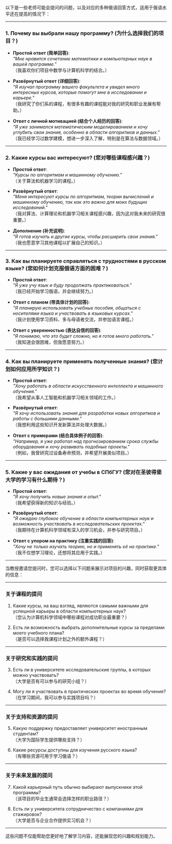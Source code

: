 以下是一些老师可能会提问的问题，以及对应的多种俄语回答方式，适用于俄语水平还在提高的情况下：

---

### **1. Почему вы выбрали нашу программу? (为什么选择我们的项目？)**  
- **Простой ответ (简单回答)**:  
  *"Мне нравится сочетание математики и компьютерных наук в вашей программе."*  
  （我喜欢你们项目中数学与计算机科学的结合。）

- **Развёрнутый ответ (详细回答)**:  
  *"Я изучал программу вашего факультета и увидел много интересных курсов, которые помогут мне в исследовании и карьере."*  
  （我研究了你们系的课程，有很多有趣的课程能对我的研究和职业发展有帮助。）

- **Ответ с личной мотивацией (结合个人经历的回答)**:  
  *"Я уже занимался математическим моделированием и хочу углубить свои знания, особенно в области алгоритмов и данных."*  
  （我已经学习过数学建模，想进一步深入了解，特别是在算法与数据领域。）

---

### **2. Какие курсы вас интересуют? (您对哪些课程感兴趣？)**  
- **Простой ответ**:  
  *"Курсы по алгоритмам и машинному обучению."*  
  （关于算法和机器学习的课程。）

- **Развёрнутый ответ**:  
  *"Меня интересуют курсы по алгоритмам, теории вычислений и машинному обучению, так как это важно для моих будущих исследований."*  
  （我对算法、计算理论和机器学习相关课程感兴趣，因为这对我未来的研究很重要。）

- **Дополнение (补充说明)**:  
  *"Я готов изучать и другие курсы, чтобы расширить свои знания."*  
  （我也愿意学习其他课程以扩展自己的知识。）

---

### **3. Как вы планируете справляться с трудностями в русском языке? (您如何计划克服俄语方面的困难？)**  
- **Простой ответ**:  
  *"Я уже учу язык и буду продолжать практиковаться."*  
  （我已经开始学习俄语，并会继续努力。）

- **Ответ с планом (带具体计划的回答)**:  
  *"Я планирую использовать учебные пособия, общаться с носителями языка и участвовать в языковых курсах."*  
  （我计划使用学习资料、多与母语者交流，并参加语言课程。）

- **Ответ с уверенностью (表达自信的回答)**:  
  *"Я понимаю, что это будет сложно, но я готов много работать."*  
  （我知道会很困难，但我愿意努力。）

---

### **4. Как вы планируете применять полученные знания? (您计划如何应用所学知识？)**  
- **Простой ответ**:  
  *"Хочу работать в области искусственного интеллекта и машинного обучения."*  
  （我希望从事人工智能和机器学习相关领域的工作。）

- **Развёрнутый ответ**:  
  *"Я хочу использовать знания для разработки новых алгоритмов и работы с большими данными."*  
  （我想利用这些知识开发新算法并处理大数据。）

- **Ответ с примерами (结合具体例子的回答)**:  
  *"Например, я уже работал над прогнозированием срока службы оборудования и хочу развивать подобные проекты."*  
  （例如，我曾研究过设备寿命预测，并希望开展类似项目。）

---

### **5. Какие у вас ожидания от учебы в СПбГУ? (您对在圣彼得堡大学的学习有什么期待？)**  
- **Простой ответ**:  
  *"Я хочу получить новые знания и опыт."*  
  （我希望获得新的知识与经验。）

- **Развёрнутый ответ**:  
  *"Я ожидаю глубокое обучение в области компьютерных наук и возможность участвовать в исследовательских проектах."*  
  （我期待在计算机科学领域有深入的学习机会，并参与研究项目。）

- **Ответ с упором на практику (注重实践的回答)**:  
  *"Хочу не только изучать теорию, но и применять её на практике."*  
  （我不仅想学习理论，还想将其应用于实践。）

---

当教授邀请您提问时，您可以选择以下问题来展示对项目的兴趣，同时获取更具体的信息：

---

### **关于课程的提问**  
1. Какие курсы, на ваш взгляд, являются самыми важными для успешной карьеры в области компьютерных наук?  
（您认为计算机科学领域中哪些课程对成功职业最重要？）  

2. Есть ли возможность выбрать дополнительные курсы за пределами моего учебного плана?  
（是否可以选择我课程计划之外的额外课程？）  

---

### **关于研究和实践的提问**  
3. Есть ли в университете исследовательские группы, в которых можно участвовать?  
（大学是否有可以参与的研究小组？）  

4. Могу ли я участвовать в практических проектах во время обучения?  
（在学习期间，我可以参与实践项目吗？）  

---

### **关于支持和资源的提问**  
5. Какую поддержку предоставляет университет иностранным студентам?  
（大学为国际学生提供哪些支持？）  

6. Какие ресурсы доступны для изучения русского языка?  
（有哪些资源可用于学习俄语？）  

---

### **关于未来发展的提问**  
7. Какой карьерный путь обычно выбирают выпускники этой программы?  
（该项目的毕业生通常会选择怎样的职业路径？）  

8. Есть ли у университета сотрудничество с компаниями для стажировок?  
（大学是否与企业合作提供实习机会？）  

---

这些问题不仅能帮助您更好地了解学习内容，还能展现您的兴趣和规划能力。
